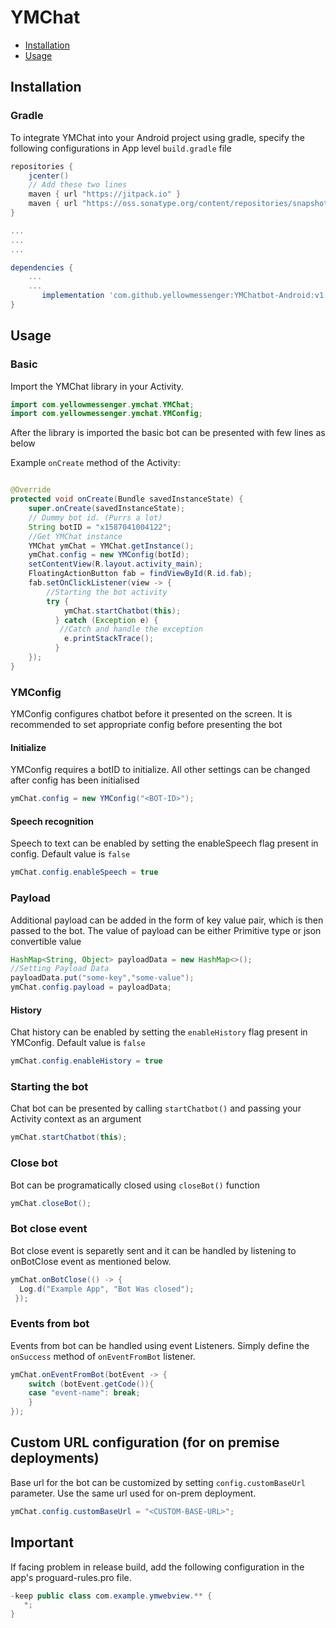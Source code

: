 # YMChat
- [Installation](#installation)
- [Usage](#usage)

## Installation
### Gradle
To integrate YMChat into your Android project using gradle, specify the following configurations in App level `build.gradle` file
```gradle
repositories {
    jcenter()
    // Add these two lines 
    maven { url "https://jitpack.io" }
    maven { url "https://oss.sonatype.org/content/repositories/snapshots/" }
}

...
...
...

dependencies {
    ...
    ...
	   implementation 'com.github.yellowmessenger:YMChatbot-Android:v1.3.0
}
```
  
## Usage
### Basic
Import the YMChat library in your Activity.
```java
import com.yellowmessenger.ymchat.YMChat;
import com.yellowmessenger.ymchat.YMConfig;
```

After the library is imported the basic bot can be presented with few lines as below 

Example `onCreate` method of the Activity:
```java

@Override
protected void onCreate(Bundle savedInstanceState) {
	super.onCreate(savedInstanceState);
    // Dummy bot id. (Purrs a lot)
    String botID = "x1587041004122";
	//Get YMChat instance
	YMChat ymChat = YMChat.getInstance();
	ymChat.config = new YMConfig(botId);
	setContentView(R.layout.activity_main);
	FloatingActionButton fab = findViewById(R.id.fab);
	fab.setOnClickListener(view -> {
		//Starting the bot activity
		try {
            ymChat.startChatbot(this);
          } catch (Exception e) {
           //Catch and handle the exception
            e.printStackTrace();
          }
	});
}

```

### YMConfig
YMConfig configures chatbot before it presented on the screen. It is recommended to set appropriate config before presenting the bot

#### Initialize
YMConfig requires a botID to initialize. All other settings can be changed after config has been initialised
```java
ymChat.config = new YMConfig("<BOT-ID>");
```

#### Speech recognition
Speech to text can be enabled by setting the enableSpeech flag present in config. Default value is `false`
```java
ymChat.config.enableSpeech = true
```

### Payload
Additional payload can be added in the form of key value pair, which is then passed to the bot. The value of payload can be either Primitive type or json convertible value

```java
HashMap<String, Object> payloadData = new HashMap<>();
//Setting Payload Data
payloadData.put("some-key","some-value");
ymChat.config.payload = payloadData;
```

#### History
Chat history can be enabled by setting the `enableHistory` flag present in YMConfig. Default value is `false`
```java
ymChat.config.enableHistory = true
```

### Starting the bot
Chat bot can be presented by calling `startChatbot()` and passing your Activity context as an argument
```java
ymChat.startChatbot(this);
```


### Close bot
Bot can be programatically closed using `closeBot()` function
```java
ymChat.closeBot();
```

### Bot close event
Bot close event is separetly sent and it can be handled by listening to onBotClose event as mentioned below.

```java
ymChat.onBotClose(() -> {
  Log.d("Example App", "Bot Was closed");
 });
```

### Events from bot
Events from bot can be handled using event Listeners.  Simply define the `onSuccess` method of `onEventFromBot` listener.

```java
ymChat.onEventFromBot(botEvent -> {
	switch (botEvent.getCode()){
	case "event-name": break;
	}
});
```
## Custom URL configuration (for on premise deployments)
Base url for the bot can be customized by setting `config.customBaseUrl` parameter. Use the same url used for on-prem deployment.

```java
ymChat.config.customBaseUrl = "<CUSTOM-BASE-URL>";
```
<!--
## Logging
Logging can be enabled to understand the code flow and to fix bugs. It can be enabled from config
```
YMChat.shared.enableLogging = true
```
-->


## Important
If facing problem in release build, add the following configuration in the app's proguard-rules.pro file.
```java
-keep public class com.example.ymwebview.** {
   *;
}
```


